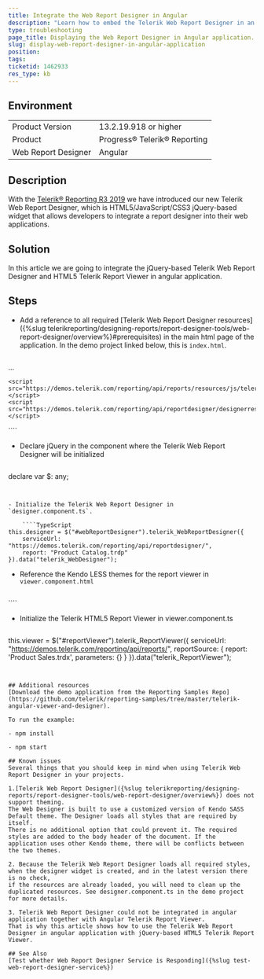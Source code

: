 ```yaml
---
title: Integrate the Web Report Designer in Angular
description: "Learn how to embed the Telerik Web Report Designer in an Angular application."
type: troubleshooting
page_title: Displaying the Web Report Designer in Angular application.
slug: display-web-report-designer-in-angular-application
position: 
tags: 
ticketid: 1462933
res_type: kb
---
```


## Environment
<table>
	<tbody>
		<tr>
			<td>Product Version</td>
			<td>13.2.19.918 or higher</td>
		</tr>
		<tr>
			<td>Product</td>
			<td>Progress® Telerik® Reporting</td>
		</tr>
		<tr>
			<td>Web Report Designer</td>
			<td>Angular</td>
		</tr>
	</tbody>
</table>

## Description
With the [Telerik® Reporting R3 2019](https://www.telerik.com/support/whats-new/reporting/release-history/progress-telerik-reporting-r3-2019-13-2-19-918) we have introduced
our new Telerik Web Report Designer, which is HTML5/JavaScript/CSS3 jQuery-based widget that allows developers to integrate a report designer
into their web applications. 

## Solution
In this article we are going to integrate the jQuery-based Telerik Web Report Designer and HTML5 Telerik Report Viewer in angular application.

## Steps
- Add a reference to all required [Telerik Web Report Designer resources]({%slug telerikreporting/designing-reports/report-designer-tools/web-report-designer/overview%}#prerequisites)
in the main html page of the application. In the demo project linked below, this is `index.html`.

	````HTML
<head>
   ...   
    <script src="https://code.jquery.com/jquery-3.3.1.min.js"></script>
    <script src="https://kendo.cdn.telerik.com/{{kendosubsetversion}}/js/kendo.all.min.js"></script>
    
    <script src="https://demos.telerik.com/reporting/api/reports/resources/js/telerikReportViewer"></script>
    <script src="https://demos.telerik.com/reporting/api/reportdesigner/designerresources/js/webReportDesigner"></script>
  </head>
````


- Declare jQuery in the component where the Telerik Web Report Designer will be initialized
	
	````TypeScript
declare var $: any;
````


- Initialize the Telerik Web Report Designer in `designer.component.ts`.
	
	````TypeScript
this.designer = $("#webReportDesigner").telerik_WebReportDesigner({
	serviceUrl: "https://demos.telerik.com/reporting/api/reportdesigner/",
	report: "Product Catalog.trdp"
}).data("telerik_WebDesigner");
````


- Reference the Kendo LESS themes for the report viewer in `viewer.component.html`

	````HTML
<link href="https://kendo.cdn.telerik.com/{{kendosubsetversion}}/styles/kendo.common.min.css" rel="stylesheet" id="common-css" />
<link href="https://kendo.cdn.telerik.com/{{kendosubsetversion}}/styles/kendo.blueopal.min.css" rel="stylesheet" id="skin-css" />
<div id="reportViewer">
    <div>
````


- Initialize the Telerik HTML5 Report Viewer in viewer.component.ts

	````TypeScript
this.viewer = $("#reportViewer").telerik_ReportViewer({
    serviceUrl: "https://demos.telerik.com/reporting/api/reports/",
    reportSource: {
	report: 'Product Sales.trdx',
		parameters: {}
    }
}).data("telerik_ReportViewer");
````


## Additional resources
[Download the demo application from the Reporting Samples Repo](https://github.com/telerik/reporting-samples/tree/master/telerik-angular-viewer-and-designer).

To run the example:

- npm install

- npm start

## Known issues
Several things that you should keep in mind when using Telerik Web Report Designer in your projects.

1.[Telerik Web Report Designer]({%slug telerikreporting/designing-reports/report-designer-tools/web-report-designer/overview%}) does not support theming. 
The Web Designer is built to use a customized version of Kendo SASS Default theme. The Designer loads all styles that are required by itself.
There is no additional option that could prevent it. The required styles are added to the body header of the document. If the application uses other Kendo theme, there will be conflicts between the two themes.

2. Because the Telerik Web Report Designer loads all required styles, when the designer widget is created, and in the latest version there is no check,
if the resources are already loaded, you will need to clean up the duplicated resources. See designer.component.ts in the demo project for more details. 

3. Telerik Web Report Designer could not be integrated in angular application together with Angular Telerik Report Viewer. 
That is why this article shows how to use the Telerik Web Report Designer in angular application with jQuery-based HTML5 Telerik Report Viewer.

## See Also
[Test whether Web Report Designer Service is Responding]({%slug test-web-report-designer-service%})
